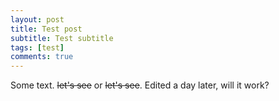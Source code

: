 ```yaml
---
layout: post
title: Test post
subtitle: Test subtitle
tags: [test]
comments: true
---
```



Some text. <s>let's see</s> or ~~let's see~~. Edited a day later, will it work?